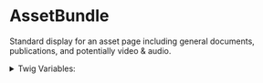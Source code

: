 <!-- This is the general documentation layout. Add or remove any sections as needed, but try to stay consistent across components. -->
# AssetBundle

Standard display for an asset page including general documents, publications, and potentially video & audio.

<details>
  <summary>Twig Variables:</summary>

  ```
  text: "This is the text that will be displayed in the asset bundle.",
  primary_file_type: "PDF",
  doc_type: "Report",
  assets: [
    {
      type: "pdf",
      url: "https://www.w3.org/WAI/ER/tests/xhtml/testfiles/resources/pdf/dummy.pdf",
    },
    ...
  ],
  languages: {
    variant: "ul",
    layout: "grid",
    items: [
      {
        text: "<a href='https://www.w3.org/WAI/ER/tests/xhtml/testfiles/resources/pdf/dummy.pdf'>español</a> (Spanish)",
      },
      ...
    ]
  }
  ```
</details>
